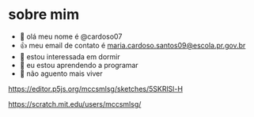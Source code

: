 # sobre mim

- 👋 olá meu nome é @cardoso07
- 👍 meu email de contato é maria.cardoso.santos09@escola.pr.gov.br
- 👀 estou interessada em dormir 
- 🌱 eu estou aprendendo a programar 
- 💞️ não aguento mais viver

https://editor.p5js.org/mccsmlsg/sketches/5SKRlSl-H

https://scratch.mit.edu/users/mccsmlsg/
